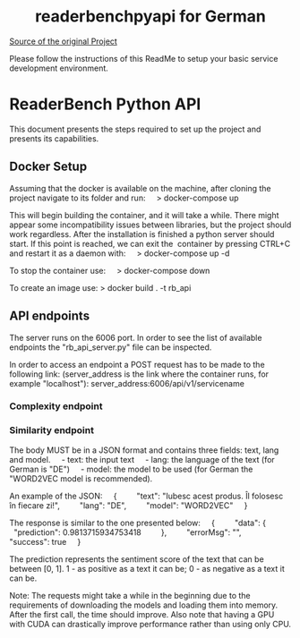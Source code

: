 
<h1 align="center">readerbenchpyapi for German</h1>



[Source of the original Project](https://git.readerbench.com/ReaderBench/readerbenchpyapi)

Please follow the instructions of this ReadMe to setup your basic service development environment.  

# ReaderBench Python API

This document presents the steps required to set up the project and presents its capabilities.


## Docker Setup

Assuming that the docker is available on the machine, after cloning the project navigate to its folder and run:
    > docker-compose up

This will begin building the container, and it will take a while. There might appear some incompatibility issues
between libraries, but the project should work regardless.
After the installation is finished a python server should start. If this point is reached, we can exit the 
container by pressing CTRL+C and restart it as a daemon with:
    > docker-compose up -d

To stop the container use:
    > docker-compose down

To create an image use:
    > docker  build  . -t rb_api

## API endpoints

The server runs on the 6006 port. In order to see the list of available endpoints the "rb_api_server.py" file can
be inspected.

In order to access an endpoint a POST request has to be made to the following link:
(server_address is the link where the container runs, for example "localhost"):
server_address:6006/api/v1/servicename

### Complexity endpoint



### Similarity endpoint
The body MUST be in a JSON format and contains three fields: text, lang and model.
    - text: the input text
    - lang: the language of the text (for German is "DE")
    - model: the model to be used (for German  the "WORD2VEC model is recommended). 

An example of the JSON:
    {
        "text": "Iubesc acest produs. Îl folosesc în fiecare zi!",
        "lang": "DE",
        "model": "WORD2VEC"
    }

The response is similar to the one presented below:
    {
        "data": {
            "prediction": 0.9813715934753418
        },
        "errorMsg": "",
        "success": true
    }

The prediction represents the sentiment score of the text that can be between [0, 1]. 1 - as positive as a text it can be; 0 - as negative as a text it can be.

Note: The requests might take a while in the beginning due to the requirements of downloading the models and loading them into memory.
After the first call, the time should improve.
Also note that having a GPU with CUDA can drastically improve performance rather than using only CPU.


